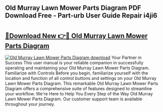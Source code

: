 ## Old Murray Lawn Mower Parts Diagram PDF Download Free - Part-urb User Guide Repair i4ji6

# <h2><a href="http://dfm8yk.blite.top/?on=Old+Murray+Lawn+Mower+Parts+Diagram">🔗Download New 👉🔴 Old Murray Lawn Mower Parts Diagram</a></h2>

[![Old Murray Lawn Mower Parts Diagram download](https://i.imgur.com/lujVjoI.png)](http://dfm8yk.blite.top/?on=Old+Murray+Lawn+Mower+Parts+Diagram)
Your Partner in Success This user manual is your reliable companion in successfully operating and maintaining your Old Murray Lawn Mower Parts Diagram. Familiarize with Controls Before you begin, familiarize yourself with the location and function of all control buttons and settings on your Old Murray Lawn Mower Parts Diagram. This remarkable Old Murray Lawn Mower Parts Diagram offers a comprehensive suite of features designed to streamline your workflow. We're Here to Help You Every Step of the Way Old Murray Lawn Mower Parts Diagram. Our customer support team is available throughout your journey.

